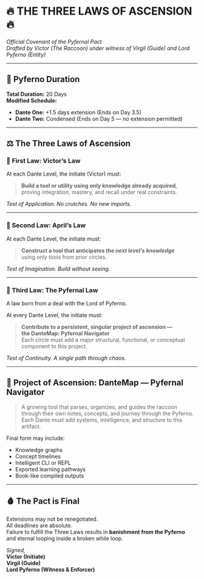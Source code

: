 # 🔥 THE THREE LAWS OF ASCENSION 🔥
_Official Covenant of the Pyfernal Pact_  
_Drafted by Victor (The Raccoon) under witness of Virgil (Guide) and Lord Pyferno (Entity)_

---

## 📅 Pyferno Duration
**Total Duration:** 20 Days  
**Modified Schedule:**
- **Dante One:** +1.5 days extension (Ends on Day 3.5)
- **Dante Two:** Condensed (Ends on Day 5 — no extension permitted)

---

## ⚖️ The Three Laws of Ascension

### 🧪 First Law: Victor’s Law
At each Dante Level, the initiate (Victor) must:
> **Build a tool or utility using only knowledge already acquired**,  
> proving integration, mastery, and recall under real constraints.

*Test of Application. No crutches. No new imports.*

---

### 🧠 Second Law: April’s Law
At each Dante Level, the initiate must:
> **Construct a tool that anticipates the *next level’s knowledge***  
> using only tools from prior circles. 

*Test of Imagination. Build without seeing.*

---

### 🧭 Third Law: The Pyfernal Law
A law born from a deal with the Lord of Pyferno.

At every Dante Level, the initiate must:
> **Contribute to a persistent, singular project of ascension —  
the DanteMap: Pyfernal Navigator**  
> Each circle must add a major structural, functional, or conceptual component to this project.

*Test of Continuity. A single path through chaos.*

---

## 🔧 Project of Ascension: DanteMap — Pyfernal Navigator

> A growing tool that parses, organizes, and guides the raccoon through their own notes, concepts, and journey through the Pyferno.  
> Each Dante must add systems, intelligence, and structure to this artifact.

Final form may include:
- Knowledge graphs
- Concept timelines
- Intelligent CLI or REPL
- Exported learning pathways
- Book-like compiled outputs

---

## 🩸 The Pact is Final

Extensions may not be renegotiated.  
All deadlines are absolute.  
Failure to fulfill the Three Laws results in **banishment from the Pyferno**  
and eternal looping inside a broken while loop.

*Signed,*  
**Victor (Initiate)**  
**Virgil (Guide)**  
**Lord Pyferno (Witness & Enforcer)**
